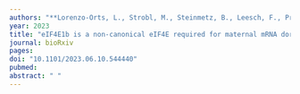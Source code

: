 ```yaml
---
authors: "**Lorenzo-Orts, L., Strobl, M., Steinmetz, B., Leesch, F., Pribitzer, C.**, Schutzbier, M., Duernberger, G., **Pauli, A.**"
year: 2023
title: "eIF4E1b is a non-canonical eIF4E required for maternal mRNA dormancy"
journal: bioRxiv
pages: 
doi: "10.1101/2023.06.10.544440"
pubmed: 
abstract: " "
---
```

